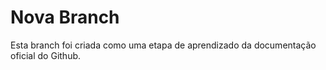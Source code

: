 # Nova Branch

Esta branch foi criada como uma etapa de aprendizado da documentação oficial do Github.
